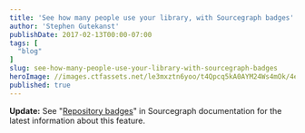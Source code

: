 ```yaml
---
title: 'See how many people use your library, with Sourcegraph badges'
author: 'Stephen Gutekanst'
publishDate: 2017-02-13T00:00-07:00
tags: [
  "blog"
]
slug: see-how-many-people-use-your-library-with-sourcegraph-badges
heroImage: //images.ctfassets.net/le3mxztn6yoo/t4Qpcq5kA0AYM24Ws4mOk/4edf5502a936bbec90c262fa00355aed/sourcegraph-mark.png
published: true
---
```


**Update:** See "[Repository badges](https://docs.sourcegraph.com/user/repository/badges)" in Sourcegraph documentation for the latest information about this feature.